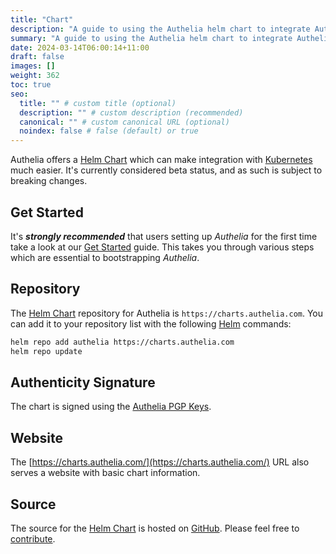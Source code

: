 ```yaml
---
title: "Chart"
description: "A guide to using the Authelia helm chart to integrate Authelia with Kubernetes"
summary: "A guide to using the Authelia helm chart to integrate Authelia with Kubernetes."
date: 2024-03-14T06:00:14+11:00
draft: false
images: []
weight: 362
toc: true
seo:
  title: "" # custom title (optional)
  description: "" # custom description (recommended)
  canonical: "" # custom canonical URL (optional)
  noindex: false # false (default) or true
---
```


Authelia offers a [Helm Chart] which can make integration with [Kubernetes] much easier. It's currently considered beta
status, and as such is subject to breaking changes.

## Get Started

It's __*strongly recommended*__ that users setting up *Authelia* for the first time take a look at our
[Get Started](../../get-started/introduction.md) guide. This takes you through various steps which are essential to
bootstrapping *Authelia*.

## Repository

The [Helm Chart] repository for Authelia is `https://charts.authelia.com`. You can add it to your repository list with
the following [Helm] commands:

```bash
helm repo add authelia https://charts.authelia.com
helm repo update
```

## Authenticity Signature

The chart is signed using the [Authelia PGP Keys](https://keybase.io/authelia/pgp_keys.asc).

## Website

The [https://charts.authelia.com/](https://charts.authelia.com/) URL also serves a website with basic chart information.

## Source

The source for the [Helm Chart] is hosted on [GitHub](https://github.com/authelia/chartrepo). Please feel free to
[contribute](../../../contributing/prologue/introduction.md).

[Kubernetes]: https://kubernetes.io/
[Helm]: https://helm.sh/
[Helm Chart]: https://helm.sh/docs/topics/charts/
